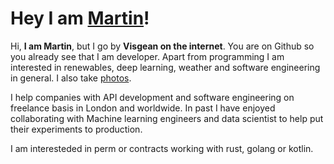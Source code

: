 # Hey I am [Martin](https://visgean.me)!

Hi, **I am Martin**, but I go by **Visgean on the internet**. You are on Github so you already see that I am developer. Apart from programming I am interested in renewables, deep learning, weather and software engineering in general. I also take [photos](https://tintinburgh.com/).

I help companies with API development and software engineering on freelance basis in London and worldwide. In past I have enjoyed collaborating with Machine learning engineers and data scientist to help put their experiments to production.

I am interesteded in perm or contracts working with rust, golang or kotlin. 
